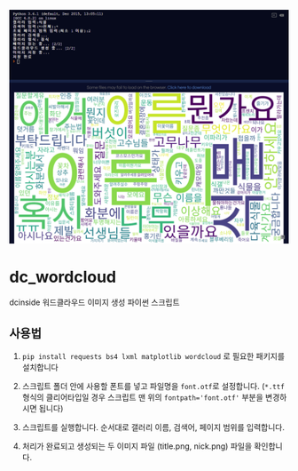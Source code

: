 ![image](image.png)

# dc_wordcloud
dcinside 워드클라우드 이미지 생성 파이썬 스크립트

## 사용법
1. `pip install requests bs4 lxml matplotlib wordcloud` 로 필요한 패키지를 설치합니다

2. 스크립트 폴더 안에 사용할 폰트를 넣고 파일명을 `font.otf`로 설정합니다. (`*.ttf` 형식의 클리어타입일 경우 스크립트 맨 위의 `fontpath='font.otf'` 부분을 변경하시면 됩니다)

3. 스크립트를 실행합니다. 순서대로 갤러리 이름, 검색어, 페이지 범위를 입력합니다.

4. 처리가 완료되고 생성되는 두 이미지 파일 (title.png, nick.png) 파일을 확인합니다.
